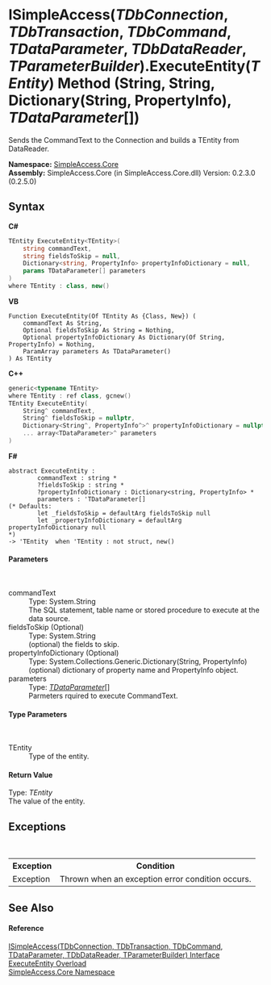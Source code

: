 # ISimpleAccess(*TDbConnection*, *TDbTransaction*, *TDbCommand*, *TDataParameter*, *TDbDataReader*, *TParameterBuilder*).ExecuteEntity(*TEntity*) Method (String, String, Dictionary(String, PropertyInfo), *TDataParameter*[])
 

Sends the CommandText to the Connection and builds a TEntity from DataReader.

**Namespace:**&nbsp;<a href="N_SimpleAccess_Core">SimpleAccess.Core</a><br />**Assembly:**&nbsp;SimpleAccess.Core (in SimpleAccess.Core.dll) Version: 0.2.3.0 (0.2.5.0)

## Syntax

**C#**<br />
``` C#
TEntity ExecuteEntity<TEntity>(
	string commandText,
	string fieldsToSkip = null,
	Dictionary<string, PropertyInfo> propertyInfoDictionary = null,
	params TDataParameter[] parameters
)
where TEntity : class, new()

```

**VB**<br />
``` VB
Function ExecuteEntity(Of TEntity As {Class, New}) ( 
	commandText As String,
	Optional fieldsToSkip As String = Nothing,
	Optional propertyInfoDictionary As Dictionary(Of String, PropertyInfo) = Nothing,
	ParamArray parameters As TDataParameter()
) As TEntity
```

**C++**<br />
``` C++
generic<typename TEntity>
where TEntity : ref class, gcnew()
TEntity ExecuteEntity(
	String^ commandText, 
	String^ fieldsToSkip = nullptr, 
	Dictionary<String^, PropertyInfo^>^ propertyInfoDictionary = nullptr, 
	... array<TDataParameter>^ parameters
)
```

**F#**<br />
``` F#
abstract ExecuteEntity : 
        commandText : string * 
        ?fieldsToSkip : string * 
        ?propertyInfoDictionary : Dictionary<string, PropertyInfo> * 
        parameters : 'TDataParameter[] 
(* Defaults:
        let _fieldsToSkip = defaultArg fieldsToSkip null
        let _propertyInfoDictionary = defaultArg propertyInfoDictionary null
*)
-> 'TEntity  when 'TEntity : not struct, new()

```


#### Parameters
&nbsp;<dl><dt>commandText</dt><dd>Type: System.String<br />The SQL statement, table name or stored procedure to execute at the data source.</dd><dt>fieldsToSkip (Optional)</dt><dd>Type: System.String<br />(optional) the fields to skip.</dd><dt>propertyInfoDictionary (Optional)</dt><dd>Type: System.Collections.Generic.Dictionary(String, PropertyInfo)<br />(optional) dictionary of property name and PropertyInfo object.</dd><dt>parameters</dt><dd>Type: <a href="T_SimpleAccess_Core_ISimpleAccess_6">*TDataParameter*</a>[]<br />Parmeters rquired to execute CommandText.</dd></dl>

#### Type Parameters
&nbsp;<dl><dt>TEntity</dt><dd>Type of the entity.</dd></dl>

#### Return Value
Type: *TEntity*<br />The value of the entity.

## Exceptions
&nbsp;<table><tr><th>Exception</th><th>Condition</th></tr><tr><td>Exception</td><td>Thrown when an exception error condition occurs.</td></tr></table>

## See Also


#### Reference
<a href="T_SimpleAccess_Core_ISimpleAccess_6">ISimpleAccess(TDbConnection, TDbTransaction, TDbCommand, TDataParameter, TDbDataReader, TParameterBuilder) Interface</a><br /><a href="Overload_SimpleAccess_Core_ISimpleAccess_6_ExecuteEntity">ExecuteEntity Overload</a><br /><a href="N_SimpleAccess_Core">SimpleAccess.Core Namespace</a><br />